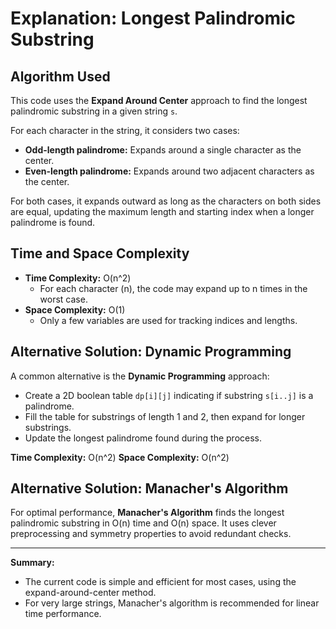 # Explanation: Longest Palindromic Substring

## Algorithm Used
This code uses the **Expand Around Center** approach to find the longest palindromic substring in a given string `s`.

For each character in the string, it considers two cases:
- **Odd-length palindrome:** Expands around a single character as the center.
- **Even-length palindrome:** Expands around two adjacent characters as the center.

For both cases, it expands outward as long as the characters on both sides are equal, updating the maximum length and starting index when a longer palindrome is found.

## Time and Space Complexity
- **Time Complexity:** O(n^2)
  - For each character (n), the code may expand up to n times in the worst case.
- **Space Complexity:** O(1)
  - Only a few variables are used for tracking indices and lengths.

## Alternative Solution: Dynamic Programming
A common alternative is the **Dynamic Programming** approach:
- Create a 2D boolean table `dp[i][j]` indicating if substring `s[i..j]` is a palindrome.
- Fill the table for substrings of length 1 and 2, then expand for longer substrings.
- Update the longest palindrome found during the process.

**Time Complexity:** O(n^2)
**Space Complexity:** O(n^2)

## Alternative Solution: Manacher's Algorithm
For optimal performance, **Manacher's Algorithm** finds the longest palindromic substring in O(n) time and O(n) space. It uses clever preprocessing and symmetry properties to avoid redundant checks.

---
**Summary:**
- The current code is simple and efficient for most cases, using the expand-around-center method.
- For very large strings, Manacher's algorithm is recommended for linear time performance.
